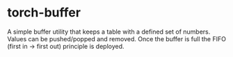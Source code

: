 # torch-buffer

A simple buffer utility that keeps a table with a defined set of numbers. Values
can be pushed/popped and removed. Once the buffer is full the FIFO (first in -> first out)
principle is deployed.
